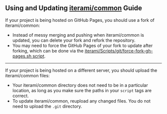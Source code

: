 Using and Updating [iterami/common](https://github.com/iterami/Documentation.htm/blob/gh-pages/common/README.md) Guide
----------------------------------------------------------------------------------------------------------------------

If your project is being hosted on GitHub Pages, you should use a fork of iterami/common:
* Instead of messy merging and pushing when iterami/common is updated, you can delete your fork and refork the repository.
* You may need to force the GitHub Pages of your fork to update after forking, which can be done via the [iterami/Scripts/git/force-fork-gh-pages.sh script](https://github.com/iterami/Scripts/blob/master/git/force-fork-gh-pages.sh).

---

If your project is being hosted on a different server, you should upload the iterami/common files:
* Your iterami/common directory does not need to be in a particular location, as long as you make sure the paths in your `script` tags are correct.
* To update iterami/common, reupload any changed files. You do not need to upload the `.git` directory.
